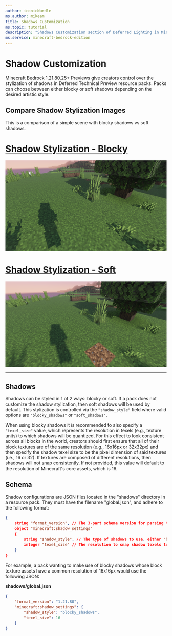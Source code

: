 ```yaml
---
author: iconicNurdle
ms.author: mikeam
title: Shadows Customization
ms.topic: tutorial
description: "Shadows Customization section of Deferred Lighting in Minecraft: Bedrock Edition."
ms.service: minecraft-bedrock-edition
---
```


# Shadow Customization

Minecraft Bedrock 1.21.80.25+ Previews give creators control over the stylization of shadows in Deferred Technical Preview resource packs. Packs can choose between either blocky or soft shadows depending on the desired artistic style.

## Compare Shadow Stylization Images

This is a comparison of a simple scene with blocky shadows vs soft shadows.

# [Shadow Stylization - Blocky](#tab/ShadowStylizationBlocky)

![Image showing a tree in a field in Minecraft with blocky shadow stylization enabled so that the shadows cast by the tree and the player's body are pixelated and snapped to the texel grid](Media/shadows_blocky.png)

# [Shadow Stylization - Soft](#tab/ShadowStylizationSoft)

![Image showing a tree in a field in Minecraft with soft shadow stylization enabled so that the shadows cast by the tree and the player's body are smoothed and have a soft falloff on the edges](Media/shadows_soft.png)

---

## Shadows

Shadows can be styled in 1 of 2 ways: blocky or soft. If a pack does not customize the shadow stylization, then soft shadows will be used by default. This stylization is controlled via the `"shadow_style"` field where valid options are `"blocky_shadows"` or `"soft_shadows"`.

When using blocky shadows it is recommended to also specify a `"texel_size"` value, which represents the resolution in texels (e.g., texture units) to which shadows will be quantized. For this effect to look consistent across all blocks in the world, creators should first ensure that all of their block textures are of the same resolution (e.g., 16x16px or 32x32px) and then specify the shadow texel size to be the pixel dimension of said textures (i.e., 16 or 32). If textures are composed of different resolutions, then shadows will not snap consistently. If not provided, this value will default to the resolution of Minecraft's core assets, which is 16.

## Schema

Shadow configurations are JSON files located in the "shadows" directory in a resource pack. They must have the filename "global.json", and adhere to the following format:

```json
{
    string "format_version", // The 3-part schema version for parsing these shadow settings.
    object "minecraft:shadow_settings"
    {
        string "shadow_style", // The type of shadows to use, either "blocky_shadows" or "soft_shadows"
        integer "texel_size" // The resolution to snap shadow texels to; recommended to use the same resolution as block texture assets in the accompanying pack
    }
}
```

For example, a pack wanting to make use of blocky shadows whose block texture assets have a common resolution of 16x16px would use the following JSON:

**shadows/global.json**
```json
{
    "format_version": "1.21.80",
    "minecraft:shadow_settings": {
        "shadow_style": "blocky_shadows",
        "texel_size": 16
    }
}
```
